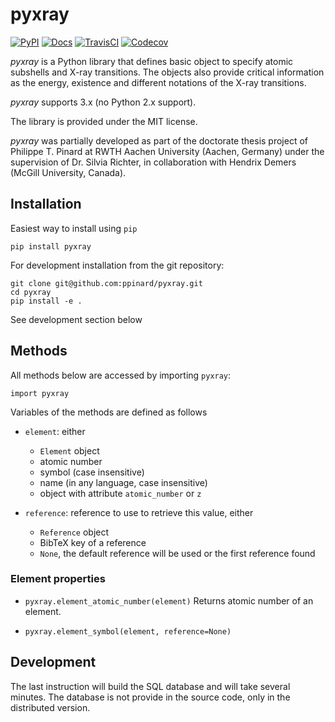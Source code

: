 # pyxray

[![PyPI](https://badge.fury.io/py/pyxray.svg)](http://badge.fury.io/py/pyxray)
[![Docs](https://readthedocs.io/projects/pyxray/badge/?version=latest)](https://readthedocs.io/projects/pyxray/)
[![TravisCI](https://travis-ci.org/ppinard/pyxray.svg?branch=master)](https://travis-ci.org/ppinard/pyxray)
[![Codecov](https://codecov.io/github/ppinard/pyxray/coverage.svg?branch=master)](https://codecov.io/github/ppinard/pyxray?branch=master)
   
*pyxray* is a Python library that defines basic object to specify atomic 
subshells and X-ray transitions. 
The objects also provide critical information as the energy, existence and 
different notations of the X-ray transitions.

*pyxray* supports 3.x (no Python 2.x support).

The library is provided under the MIT license.

*pyxray* was partially developed as part of the doctorate thesis project of 
Philippe T. Pinard at RWTH Aachen University (Aachen, Germany) under the 
supervision of Dr. Silvia Richter, in collaboration with Hendrix Demers 
(McGill University, Canada).

## Installation

Easiest way to install using ``pip``

```
pip install pyxray
```

For development installation from the git repository:

```
git clone git@github.com:ppinard/pyxray.git
cd pyxray
pip install -e .
```

See development section below

## Methods

All methods below are accessed by importing `pyxray`:

```
import pyxray
```

Variables of the methods are defined as follows

* `element`: either
    * `Element` object
    * atomic number
    * symbol (case insensitive)
    * name (in any language, case insensitive)
    * object with attribute `atomic_number` or `z`

* `reference`: reference to use to retrieve this value, either
    * `Reference` object
    * BibTeX key of a reference
    * ``None``, the default reference will be used or the first reference found

### Element properties

* `pyxray.element_atomic_number(element)`
    Returns atomic number of an element.
    

* `pyxray.element_symbol(element, reference=None)`

## Development
The last instruction will build the SQL database and will take several minutes.
The database is not provide in the source code, only in the distributed version.







